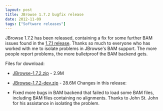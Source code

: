 ```yaml
---
layout: post
title: JBrowse 1.7.2 bugfix release
date: 2012-11-09
tags: ["Software releases"]
---
```


JBrowse 1.7.2 has been released, containing a fix for some further BAM issues found in the [1.7.1 release](https://jbrowse.org/jbrowse-1-7-1-bugfix-release/ "JBrowse 1.7.1 bugfix release").  Thanks so much to everyone who has worked with me to isolate problems in JBrowse's BAM support.  The more people report problems, the more bulletproof the BAM backend gets.

Files for download:

*   [JBrowse-1.7.2.zip](/wordpress/wp-content/plugins/download-monitor/download.php?id=29 "download JBrowse-1.7.2.zip") - 2.9M
*   [JBrowse-1.7.2-dev.zip](https://jbrowse.org/wordpress/wp-content/plugins/download-monitor/download.php?id=30 "download JBrowse-1.7.2-dev.zip") - 28.6M
Changes in this release:

*   Fixed more bugs in BAM backend that failed to load some BAM files, including BAM files containing no alignments. Thanks to John St. John for his assistance in isolating the problem.